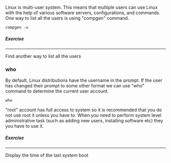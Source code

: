 Linux is multi-user system. This means that multiple users can use Linux with the help of various software servers, configurations, and commands. One way to list all the users is using "compgen" command.


`compgen -u`


##### Exercise
________

Find another way to list all the users

### who

By default, Linux distributions have the username in the prompt. If the user has changed their prompt to some other format we can use "who" command to determine the current user account. 

`who`

"root" account has full access to system so it is recommended that you do not use root it unless you have to. When you need to perform system level administrative task (such as adding new users, installing software etc) they you have to use it.  


##### Exercise
________

Display the time of the last system boot






